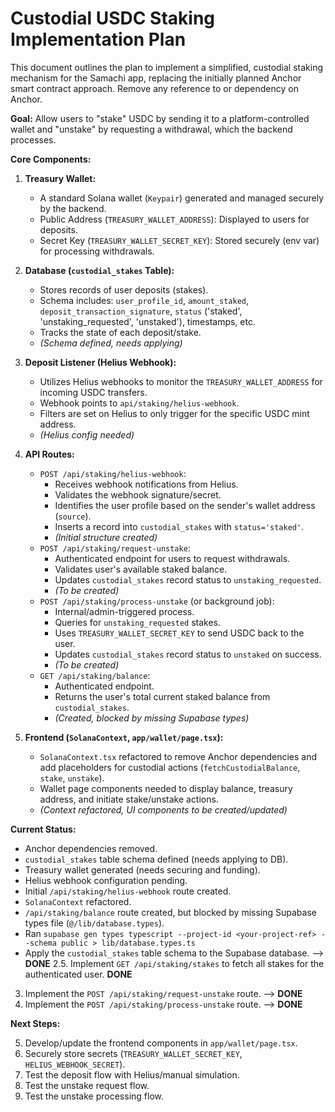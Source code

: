 # Custodial USDC Staking Implementation Plan

This document outlines the plan to implement a simplified, custodial staking mechanism for the Samachi app, replacing the initially planned Anchor smart contract approach. Remove any reference to or dependency on Anchor.

**Goal:** Allow users to "stake" USDC by sending it to a platform-controlled wallet and "unstake" by requesting a withdrawal, which the backend processes.

**Core Components:**

1.  **Treasury Wallet:**
    *   A standard Solana wallet (`Keypair`) generated and managed securely by the backend.
    *   Public Address (`TREASURY_WALLET_ADDRESS`): Displayed to users for deposits.
    *   Secret Key (`TREASURY_WALLET_SECRET_KEY`): Stored securely (env var) for processing withdrawals.

2.  **Database (`custodial_stakes` Table):**
    *   Stores records of user deposits (stakes).
    *   Schema includes: `user_profile_id`, `amount_staked`, `deposit_transaction_signature`, `status` ('staked', 'unstaking_requested', 'unstaked'), timestamps, etc.
    *   Tracks the state of each deposit/stake.
    *   *(Schema defined, needs applying)*

3.  **Deposit Listener (Helius Webhook):**
    *   Utilizes Helius webhooks to monitor the `TREASURY_WALLET_ADDRESS` for incoming USDC transfers.
    *   Webhook points to `api/staking/helius-webhook`.
    *   Filters are set on Helius to only trigger for the specific USDC mint address.
    *   *(Helius config needed)*

4.  **API Routes:**
    *   `POST /api/staking/helius-webhook`:
        *   Receives webhook notifications from Helius.
        *   Validates the webhook signature/secret.
        *   Identifies the user profile based on the sender's wallet address (`source`).
        *   Inserts a record into `custodial_stakes` with `status='staked'`.
        *   *(Initial structure created)*
    *   `POST /api/staking/request-unstake`:
        *   Authenticated endpoint for users to request withdrawals.
        *   Validates user's available staked balance.
        *   Updates `custodial_stakes` record status to `unstaking_requested`.
        *   *(To be created)*
    *   `POST /api/staking/process-unstake` (or background job):
        *   Internal/admin-triggered process.
        *   Queries for `unstaking_requested` stakes.
        *   Uses `TREASURY_WALLET_SECRET_KEY` to send USDC back to the user.
        *   Updates `custodial_stakes` record status to `unstaked` on success.
        *   *(To be created)*
    *   `GET /api/staking/balance`:
        *   Authenticated endpoint.
        *   Returns the user's total current staked balance from `custodial_stakes`.
        *   *(Created, blocked by missing Supabase types)*

5.  **Frontend (`SolanaContext`, `app/wallet/page.tsx`):**
    *   `SolanaContext.tsx` refactored to remove Anchor dependencies and add placeholders for custodial actions (`fetchCustodialBalance`, `stake`, `unstake`).
    *   Wallet page components needed to display balance, treasury address, and initiate stake/unstake actions.
    *   *(Context refactored, UI components to be created/updated)*

**Current Status:**

*   Anchor dependencies removed.
*   `custodial_stakes` table schema defined (needs applying to DB).
*   Treasury wallet generated (needs securing and funding).
*   Helius webhook configuration pending.
*   Initial `/api/staking/helius-webhook` route created.
*   `SolanaContext` refactored.
*   `/api/staking/balance` route created, but blocked by missing Supabase types file (`@/lib/database.types`).
*  Ran `supabase gen types typescript --project-id <your-project-ref> --schema public > lib/database.types.ts` 
*  Apply the `custodial_stakes` table schema to the Supabase database. --> **DONE**
2.5. Implement `GET /api/staking/stakes` to fetch all stakes for the authenticated user. **DONE**
3.  Implement the `POST /api/staking/request-unstake` route. --> **DONE**
4.  Implement the `POST /api/staking/process-unstake` route. --> **DONE**

**Next Steps:**

5.  Develop/update the frontend components in `app/wallet/page.tsx`.
6.  Securely store secrets (`TREASURY_WALLET_SECRET_KEY`, `HELIUS_WEBHOOK_SECRET`).
7.  Test the deposit flow with Helius/manual simulation.
8.  Test the unstake request flow.
9.  Test the unstake processing flow. 